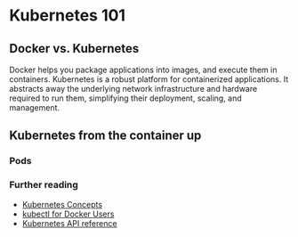 # Kubernetes 101
## Docker vs. Kubernetes
Docker helps you package applications into images, and execute them in containers. Kubernetes is a robust platform for containerized applications. It abstracts away the underlying network infrastructure and hardware required to run them, simplifying their deployment, scaling, and management.

## Kubernetes from the container up
### Pods


### Further reading
* [Kubernetes Concepts](https://kubernetes.io/docs/concepts/)
* [kubectl for Docker Users](https://kubernetes.io/docs/user-guide/docker-cli-to-kubectl/)
* [Kubernetes API reference](https://kubernetes.io/docs/api-reference/v1.5/)